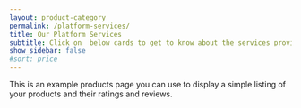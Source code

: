 ```yaml
---
layout: product-category
permalink: /platform-services/
title: Our Platform Services
subtitle: Click on  below cards to get to know about the services provided at Cloud@ANZ.
show_sidebar: false
#sort: price
---
```


This is an example products page you can use to display a simple listing of your products and their ratings and reviews.